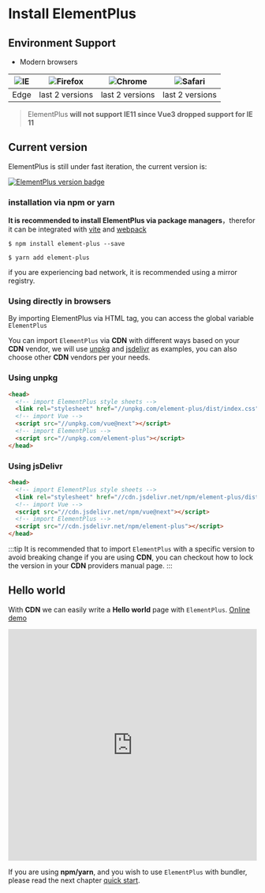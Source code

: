 # Install ElementPlus

## Environment Support

- Modern browsers

| ![IE](https://cdn.jsdelivr.net/npm/@browser-logos/edge/edge_32x32.png) | ![Firefox](https://cdn.jsdelivr.net/npm/@browser-logos/firefox/firefox_32x32.png) | ![Chrome](https://cdn.jsdelivr.net/npm/@browser-logos/chrome/chrome_32x32.png) | ![Safari](https://cdn.jsdelivr.net/npm/@browser-logos/safari/safari_32x32.png) |
| --- | --- | --- | --- |
| Edge | last 2 versions | last 2 versions | last 2 versions |

> ElementPlus **will not support IE11 since Vue3 dropped support for IE 11**

## Current version

ElementPlus is still under fast iteration, the current version is:

[![ElementPlus version badge](https://img.shields.io/npm/v/element-plus.svg?style=flat-square)](https://www.npmjs.org/package/element-plus)

### installation via npm or yarn

**It is recommended to install ElementPlus via package managers**，therefor it can be integrated with [vite](https://vitejs.dev) and [webpack](https://webpack.js.org/)

```shell
$ npm install element-plus --save
```

```shell
$ yarn add element-plus
```

if you are experiencing bad network, it is recommended using a mirror registry.

### Using directly in browsers

By importing ElementPlus via HTML tag, you can access the global variable `ElementPlus`

You can import `ElementPlus` via **CDN** with different ways based on your **CDN** vendor, we will use
[unpkg](https://unpkg.com) and [jsdelivr](https://jsdelivr.com) as examples, you can also choose other **CDN** vendors per your needs.

### Using unpkg

```html
<head>
  <!-- import ElementPlus style sheets -->
  <link rel="stylesheet" href="//unpkg.com/element-plus/dist/index.css">
  <!-- import Vue -->
  <script src="//unpkg.com/vue@next"></script>
  <!-- import ElementPlus -->
  <script src="//unpkg.com/element-plus"></script>
</head>
```

### Using jsDelivr

```html
<head>
  <!-- import ElementPlus style sheets -->
  <link rel="stylesheet" href="//cdn.jsdelivr.net/npm/element-plus/dist/index.css">
  <!-- import Vue -->
  <script src="//cdn.jsdelivr.net/npm/vue@next"></script>
  <!-- import ElementPlus -->
  <script src="//cdn.jsdelivr.net/npm/element-plus"></script>
</head>
```

:::tip
It is recommended that to import `ElementPlus` with a specific version to avoid breaking change if you are using **CDN**, you can checkout how to lock the version in your **CDN** providers manual page.
:::

## Hello world

With **CDN** we can easily write a **Hello world** page with `ElementPlus`. [Online demo](https://codepen.io/iamkun/pen/YzWMaVr)

<iframe height="469" style="width: 100%;" scrolling="no" title="YzWMaVr" src="https://codepen.io/iamkun/embed/YzWMaVr?height=469&theme-id=light&default-tab=html,result" frameborder="no" loading="lazy" allowtransparency="true" allowfullscreen="true">
  See the Pen <a href='https://codepen.io/iamkun/pen/YzWMaVr'>YzWMaVr</a> by iamkun
  (<a href='https://codepen.io/iamkun'>@iamkun</a>) on <a href='https://codepen.io'>CodePen</a>.
</iframe>

If you are using **npm/yarn**, and you wish to use `ElementPlus` with bundler, please read the next chapter [quick start](/#/en-US/component/quickstart).
